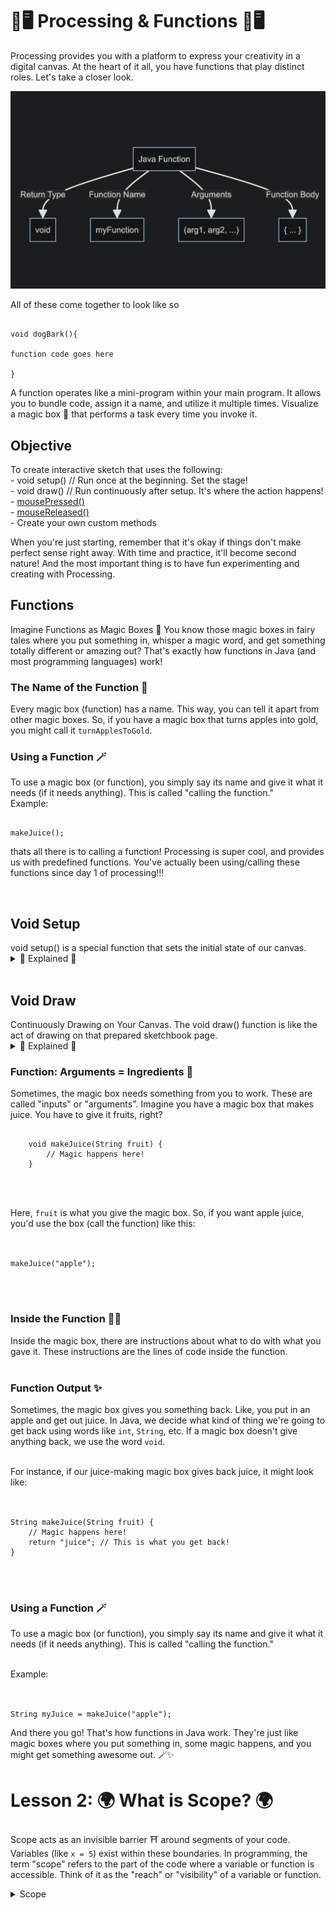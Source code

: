 # 🎨🖥 Processing & Functions 🎨🖥

Processing provides you with a platform to express your creativity in a digital canvas. At the heart of it all, you have functions that play distinct roles. Let's take a closer look.


<img src='diagram.png'>

All of these come together to look like so <br>


<pre><code>
void dogBark(){

function code goes here

}
</code></pre>

A function operates like a mini-program within your main program. It allows you to bundle code, assign it a name, and utilize it multiple times. Visualize a magic box 🎁 that performs a task every time you invoke it.


<h2> Objective </h2>
To create interactive sketch that uses the following:

<br>
- void setup() // Run once at the beginning. Set the stage! 
<br>
- void draw() // Run continuously after setup. It's where the action happens!
<br>
-  <a href='https://processing.org/reference/mousePressed_.html'>mousePressed()</a>
<br>
-  <a href ="https://processing.org/reference/mouseReleased_.html">mouseReleased()</a>
<br>
- Create your own custom methods
<br>

When you're just starting, remember that it's okay if things don't make perfect sense right away. With time and practice, it'll become second nature! And the most important thing is to have fun experimenting and creating with Processing.

<h2> Functions</h2>  

Imagine Functions as Magic Boxes 🎁
You know those magic boxes in fairy tales where you put something in, whisper a magic word, and get something totally different or amazing out? That's exactly how functions in Java (and most programming languages) work!
<br>
 
<h3>The Name of the Function 📛</h3>

Every magic box (function) has a name. This way, you can tell it apart from other magic boxes. So, if you have a magic box that turns apples into gold, you might call it `turnApplesToGold`.
<br>

<h3>Using a Function 🪄</h3>

To use a magic box (or function), you simply say its name and give it what it needs (if it needs anything). This is called "calling the function."
<br>
Example:
<br>

<pre><code>
makeJuice();
</code></pre>

thats all there is to calling a function! Processing is super cool, and provides us with predefined functions. You've actually been using/calling these functions since day 1 of processing!!!

<br>
<h2> Void Setup </h2>
void setup() is a special function that sets the initial state of our canvas.
<details>
<summary> 👾 Explained 👾</summary>
<br>
Think of it as the first step where you lay out all your tools and prepare your drawing space.
<br>


<h3>Preparing Your Sketchbook</h3>

<pre><code> void setup() </code></pre>
<br>
In Processing, the function 
  
<pre><code> void setup() </code></pre>
This is like preparing your sketchbook. It runs once, right at the beginning when you first start your program. Inside void setup(), you can:
<br>
<br>

- Set the size of your canvas using the function
  <pre><code>size()</code></pre> 
- Choose the background color with the function
  <pre><code>background()</code></pre> 
- Initialize variables.
- Load images, fonts, or sounds you want to use later.
- Basically, any initial preparations you need before your main drawing begins.


<br>

Example
<pre>
  <code>
  void setup() {
      size(400, 400);          // Set canvas size to 400 pixels by 400 pixels
      background(255, 0, 0);   // Set background color to red
    }
  </code></pre>
</details>

<br>
<h2> Void Draw </h2>
Continuously Drawing on Your Canvas. The void draw() function is like the act of drawing on that prepared sketchbook page.
<details>
  <summary>👾 Explained 👾</summary>
  <pre><code> void draw()</code></pre>
  <br>
   But there's a twist! Whatever you put inside void     draw() happens over and over again, almost like you're drawing, erasing, and redrawing repeatedly super fast (typically 60 times per second). This makes it perfect for animations, games, or any interactive programs where things change over time.
    <br>
    <br>
    Inside void draw(), you can:
    - Draw shapes (like circles, rectangles, lines, etc.).
    - Check for user inputs (like mouse clicks or key presses).
    - Update positions of objects for animations.
    - Change colors, sizes, or any other properties of your drawings.
  <br>
  <br>

  Example
  <br>
  <pre>
    <code>
    void draw() {
      background(220);         // Set a gray background every frame
      ellipse(mouseX, mouseY, 50, 50);  // Draw a circle at the mouse position
    }
    </code>
  </pre>
    Give the code example a try!
  <br>
  Here, the ellipse() function draws a circle. The 
  <pre> <code> mouseX and mouseY</code></pre> 
  are special variables that always store the current position of the mouse. Since draw() is running over and over, the circle will appear to follow your mouse as you move it around the canvas!
  <br>
</details>



<h3>Function: Arguments = Ingredients 🍎 </h3> 

Sometimes, the magic box needs something from you to work. These are called "inputs" or "arguments". Imagine you have a magic box that makes juice. You have to give it fruits, right?
<br>
<pre><code>
    void makeJuice(String fruit) {
        // Magic happens here!
    }
</code></pre>
<br>
<br>

Here, `fruit` is what you give the magic box. So, if you want apple juice, you'd use the box (call the function) like this:
<br>
<br>

<pre><code>
makeJuice("apple");
</code></pre>

<br>
<br>

<h3> Inside the Function 🎩✨</h3>

Inside the magic box, there are instructions about what to do with what you gave it. These instructions are the lines of code inside the function.
<br>
<br>

<h3>Function Output ✨</h3>

Sometimes, the magic box gives you something back. Like, you put in an apple and get out juice. In Java, we decide what kind of thing we're going to get back using words like `int`, `String`, etc. If a magic box doesn't give anything back, we use the word `void`.
<br>
<br>

For instance, if our juice-making magic box gives back juice, it might look like:
<br>
<br>

<pre><code>
String makeJuice(String fruit) {
    // Magic happens here!
    return "juice"; // This is what you get back!
}
</code></pre>
<br>
<br>

<h3>Using a Function 🪄</h3>

To use a magic box (or function), you simply say its name and give it what it needs (if it needs anything). This is called "calling the function."
<br>
<br>

Example:
<br>
<br>

<pre><code>
String myJuice = makeJuice("apple");
</code></pre>

And there you go! That's how functions in Java work. They're just like magic boxes where you put something in, some magic happens, and you might get something awesome out. 🪄✨
</details>

# Lesson 2: 🌍 What is Scope? 🌍

Scope acts as an invisible barrier ⛩️ around segments of your code. Variables (like `x = 5`) exist within these boundaries. In programming, the term "scope" refers to the part of the code where a variable or function is accessible. Think of it as the "reach" or "visibility" of a variable or function.

<details>
<summary>Scope</summary>
    
<h3>Types of Scopes in Java 🧐</h3>

<br>

Imagine you have a secret diary that you only read in your room. Within your room, you can read it anytime (this is its "scope"). However, when you're in the living room, you can't access it because it's out of its "scope" or reach. In a similar way, in programming, variables and functions have places where they can and cannot be accessed.

<br>
<br>

<h3> Local Scope (or Block Scope) </h3>

Variables defined inside a method, constructor, or block are said to be in the local scope. They are accessible only within the method or block where they are declared.

<br>

<pre><code>
   public void showName() {
       String name = "Alice"; // This is a local variable
        // Outside the method {}, 'name' is not accessible.
       System.out.println(name); 
   }
</code></pre>

<h3> Global (or Class) Scope </h3>

When a variable is declared at the class level (but outside any method), it's accessible from any method in the class (unless it's private and you're trying to access it from outside the class). These are often referred to as class or member variables.
<br>

<pre><code>
   public class MyClass {
       String globalVar = "I am global!"; // This variable has class scope
            public void showGlobalVar() {
               System.out.println(globalVar); // Accessible here
           }
       public void anotherMethod() {
           System.out.println(globalVar); // Also accessible here
       }
   }
   </code></pre>
<br>

<h3>Package Scope (Default Scope in Java)</h3>

If a class, method, or variable doesn't have a specific access modifier (like `public`, `private`, or `protected`), it's accessible only within its own package. This is the default scope in Java.
<br>

<h3>Protected Scope</h3>

When a member is declared as `protected`, it can be accessed within its own package and by subclasses.
<br>

<h3>Public Scope</h3>

When a member is declared as `public`, it can be accessed from any other class in any package, assuming the class it resides in is also accessible. 
<br>

Remember, understanding scope is crucial because it helps you manage data and control what parts of your program can and cannot see or modify that data. Proper scoping ensures cleaner, more readable, and more maintainable code.

</details>



